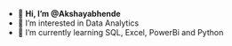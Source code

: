 - 👋 **Hi, I’m @Akshayabhende**
- 👀 I’m interested in Data Analytics 
- 🌱 I’m currently learning SQL, Excel, PowerBi and Python

<!---
Akshayabhende/Akshayabhende is a ✨ special ✨ repository because its `README.md` (this file) appears on your GitHub profile.
You can click the Preview link to take a look at your changes.
--->
